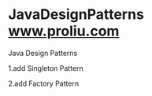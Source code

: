 # JavaDesignPatterns www.proliu.com
Java Design Patterns

1.add Singleton Pattern

2.add Factory Pattern
